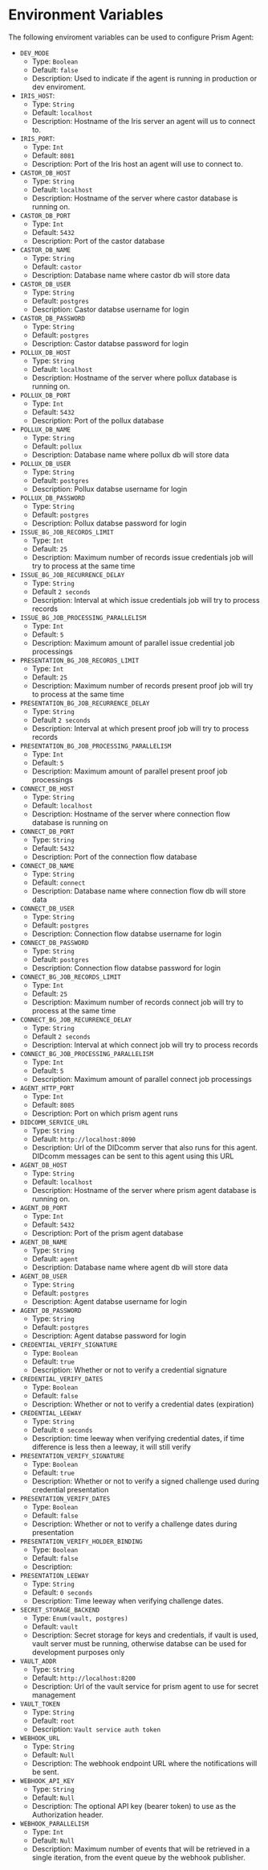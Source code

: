 # Environment Variables


The following enviroment variables can be used to configure Prism Agent:


* `DEV_MODE` 
    - Type: `Boolean`
    - Default: `false`
    - Description: Used to indicate if the agent is running in production or dev enviroment.
* `IRIS_HOST`:
    - Type: `String`
    - Default: `localhost`
    - Description: Hostname of the Iris server an agent will us to connect to.
* `IRIS_PORT`:
    - Type: `Int`
    - Default: `8081`
    - Description: Port of the Iris host an agent will use to connect to.
* `CASTOR_DB_HOST`
    - Type: `String`
    - Default: `localhost`
    - Description: Hostname of the server where castor database is running on.
* `CASTOR_DB_PORT`
    - Type: `Int`
    - Default: `5432`
    - Description: Port of the castor database
* `CASTOR_DB_NAME`
    - Type: `String`
    - Default: `castor`
    - Description: Database name where castor db will store data
* `CASTOR_DB_USER`
    - Type: `String`
    - Default: `postgres`
    - Description: Castor databse username for login
* `CASTOR_DB_PASSWORD`
    - Type: `String`
    - Default: `postgres`
    - Description: Castor databse password for login
* `POLLUX_DB_HOST`
    - Type: `String`
    - Default: `localhost`
    - Description: Hostname of the server where pollux database is running on.
* `POLLUX_DB_PORT`
    - Type: `Int`
    - Default: `5432`
    - Description: Port of the pollux database
* `POLLUX_DB_NAME`
    - Type: `String`
    - Default: `pollux`
    - Description: Database name where pollux db will store data
* `POLLUX_DB_USER`
    - Type: `String`
    - Default: `postgres`
    - Description: Pollux databse username for login
* `POLLUX_DB_PASSWORD`
    - Type: `String`
    - Default: `postgres`
    - Description: Pollux databse password for login
* `ISSUE_BG_JOB_RECORDS_LIMIT`
    - Type: `Int`
    - Default: `25`
    - Description: Maximum number of records issue credentials job will try to process at the same time
* `ISSUE_BG_JOB_RECURRENCE_DELAY`
    - Type: `String`
    - Default `2 seconds`
    - Description: Interval at which issue credentials job will try to process records
* `ISSUE_BG_JOB_PROCESSING_PARALLELISM`
    - Type: `Int`
    - Default: `5`
    - Description: Maximum amount of parallel issue credential job processings
* `PRESENTATION_BG_JOB_RECORDS_LIMIT`
    - Type: `Int`
    - Default: `25`
    - Description: Maximum number of records present proof job will try to process at the same time
* `PRESENTATION_BG_JOB_RECURRENCE_DELAY`
    - Type: `String`
    - Default `2 seconds`
    - Description: Interval at which present proof job will try to process records
* `PRESENTATION_BG_JOB_PROCESSING_PARALLELISM`
    - Type: `Int`
    - Default: `5`
    - Description: Maximum amount of parallel present proof job processings
* `CONNECT_DB_HOST`
    - Type: `String`
    - Default: `localhost`
    - Description: Hostname of the server where connection flow database is running on
* `CONNECT_DB_PORT`
    - Type: `String`
    - Default: `5432`
    - Description: Port of the connection flow database
* `CONNECT_DB_NAME`
    - Type: `String`
    - Default: `connect`
    - Description: Database name where connection flow db will store data
* `CONNECT_DB_USER`
    - Type: `String`
    - Default: `postgres`
    - Description: Connection flow databse username for login
* `CONNECT_DB_PASSWORD`
    - Type: `String`
    - Default: `postgres`
    - Description: Connection flow databse password for login
* `CONNECT_BG_JOB_RECORDS_LIMIT`
    - Type: `Int`
    - Default: `25`
    - Description: Maximum number of records connect job will try to process at the same time
* `CONNECT_BG_JOB_RECURRENCE_DELAY`
    - Type: `String`
    - Default `2 seconds`
    - Description: Interval at which connect job will try to process records
* `CONNECT_BG_JOB_PROCESSING_PARALLELISM`
    - Type: `Int`
    - Default: `5`
    - Description: Maximum amount of parallel connect job processings
* `AGENT_HTTP_PORT`
    - Type: `Int`
    - Default: `8085`
    - Description: Port on which prism agent runs
* `DIDCOMM_SERVICE_URL`
    - Type: `String`
    - Default: `http://localhost:8090`
    - Description: Url of the DIDcomm server that also runs for this agent. DIDcomm messages can be sent to this agent using this URL
* `AGENT_DB_HOST`
    - Type: `String`
    - Default: `localhost`
    - Description: Hostname of the server where prism agent database is running on.
* `AGENT_DB_PORT`
    - Type: `Int`
    - Default: `5432`
    - Description: Port of the prism agent database
* `AGENT_DB_NAME`
    - Type: `String`
    - Default: `agent`
    - Description: Database name where agent db will store data
* `AGENT_DB_USER`
    - Type: `String`
    - Default: `postgres`
    - Description: Agent databse username for login
* `AGENT_DB_PASSWORD`
    - Type: `String`
    - Default: `postgres`
    - Description: Agent databse password for login
* `CREDENTIAL_VERIFY_SIGNATURE`
    - Type: `Boolean`
    - Default: `true`
    - Description: Whether or not to verify a credential signature
* `CREDENTIAL_VERIFY_DATES`
    - Type: `Boolean`
    - Default: `false`
    - Description: Whether or not to verify a credential dates (expiration)
* `CREDENTIAL_LEEWAY`
    - Type: `String`
    - Default: `0 seconds`
    - Description: time leeway when verifying credential dates, if time difference is less then a leeway, it will still verify
* `PRESENTATION_VERIFY_SIGNATURE`
    - Type: `Boolean`
    - Default: `true`
    - Description: Whether or not to verify a signed challenge used during credential presentation
* `PRESENTATION_VERIFY_DATES`
    - Type: `Boolean`
    - Default: `false`
    - Description: Whether or not to verify a challenge dates during presentation
* `PRESENTATION_VERIFY_HOLDER_BINDING`
    - Type: `Boolean`
    - Default: `false`
    - Description: 
* `PRESENTATION_LEEWAY`
    - Type: `String`
    - Default: `0 seconds`
    - Description: Time leeway when verifying challenge dates.
* `SECRET_STORAGE_BACKEND`
    - Type: `Enum(vault, postgres)`
    - Default: `vault`
    - Description: Secret storage for keys and credentials, if vault is used, vault server must be running, otherwise databse can be used for development purposes only
* `VAULT_ADDR`
    - Type: `String`
    - Default: `http://localhost:8200`
    - Description: Url of the vault service for prism agent to use for secret management
* `VAULT_TOKEN`
    - Type: `String`
    - Default: `root`
    - Description: `Vault service auth token`
* `WEBHOOK_URL`
    - Type: `String`
    - Default: `Null`
    - Description: The webhook endpoint URL where the notifications will be sent.
* `WEBHOOK_API_KEY`
    - Type: `String`
    - Default: `Null`
    - Description: The optional API key (bearer token) to use as the Authorization header.
* `WEBHOOK_PARALLELISM`
    - Type: `Int`
    - Default: `Null`
    - Description: Maximum number of events that will be retrieved in a single iteration, from the event queue by the webhook publisher.





